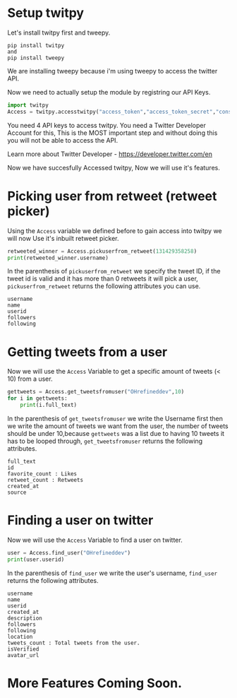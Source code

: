 # Setup twitpy
Let's install twitpy first and tweepy.
```
pip install twitpy
and 
pip install tweepy
```
We are installing tweepy because i'm using tweepy to access the twitter API.

Now we need to actually setup the module by registring our API Keys.

```python 
import twitpy
Access = twitpy.accesstwitpy("access_token","access_token_secret","consumer_key","consumer_key_secret")
```
You need 4 API keys to access twitpy. You need a Twitter Developer Account for this, This is the MOST important step and without doing this you will not be able to access the API.

Learn more about Twitter Developer - https://developer.twitter.com/en

Now we have succesfully Accessed twitpy, Now we will use it's features.

# Picking user from retweet (retweet picker)

Using the `Access` variable we defined before to gain access into twitpy we will now Use it's inbuilt retweet picker.

```python
retweeted_winner = Access.pickuserfrom_retweet(131429358258)
print(retweeted_winner.username)
```
In the parenthesis of `pickuserfrom_retweet` we specify the tweet ID, if the tweet id is valid and it has more than 0 retweets it will pick a user, `pickuserfrom_retweet` returns the following attributes you can use.

```
username
name
userid
followers
following
```

# Getting tweets from a user

Now we will use the `Access` Variable to get a specific amount of tweets (< 10) from a user.

```python
gettweets = Access.get_tweetsfromuser("OHrefineddev",10)
for i in gettweets:
    print(i.full_text)
```
In the parenthesis of `get_tweetsfromuser` we write the Username first then we write the amount of tweets we want from the user, the number of tweets should be under 10,because `gettweets` was a list due to having 10 tweets it has to be looped through, `get_tweetsfromuser` returns the following attributes.

```
full_text
id
favorite_count : Likes
retweet_count : Retweets
created_at
source
```

# Finding a user on twitter

Now we will use the `Access` Variable to find a user on twitter.

```python
user = Access.find_user("OHrefineddev")
print(user.userid)
```
In the parenthesis of `find_user` we write the user's username, `find_user` returns the following attributes.

```
username
name
userid
created_at
description
followers
following
location 
tweets_count : Total tweets from the user.
isVerified
avatar_url
```

# More Features Coming Soon.

